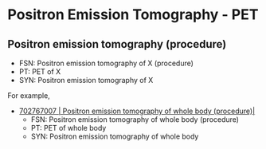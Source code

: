 # Positron Emission Tomography - PET

## Positron emission tomography (procedure)

* FSN: Positron emission tomography of X (procedure)
* PT: PET of X
* SYN: Positron emission tomography of X

For example,

* [702767007 | Positron emission tomography of whole body (procedure)|](http://snomed.info/id/702767007)
  * FSN: Positron emission tomography of whole body (procedure)
  * PT: PET of whole body
  * SYN: Positron emission tomography of whole body
